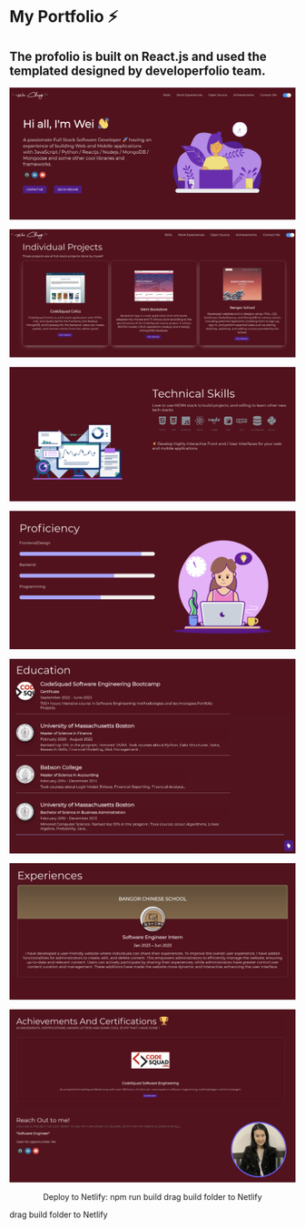 # My Portfolio ⚡️ 
## The profolio is built on React.js and used the templated designed by developerfolio team.


<p align="center">
  <kbd>
<img src="/face-1.png" alt="Image description">
  </kbd>
</p>

<p align="center">
  <kbd>
<img src="/face-2.png" alt="Image description">
  </kbd>
</p>

<p align="center">
  <kbd>
<img src="/face-3.png" alt="Image description">
  </kbd>
</p>

<p align="center">
  <kbd>
<img src="/face-4.png" alt="Image description">
  </kbd>
</p>

<p align="center">
  <kbd>
<img src="/face-5.png" alt="Image description">
  </kbd>
</p>

<p align="center">
  <kbd>
<img src="/face-6.png" alt="Image description">
  </kbd>
</p>

<p align="center">
  <kbd>
<img src="/face-7.png" alt="Image description">
  </kbd>
</p>

<p align="center">
Deploy to Netlify: npm run build
drag build folder to Netlify
</p>
<p>
drag build folder to Netlify
</p>
